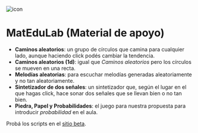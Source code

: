 ![icon](https://gitlab.com/matedulab/matedulab.gitlab.io/-/raw/master/public/assets/img/icon_64.png)

# MatEduLab (Material de apoyo)

- **Caminos aleatorios**: un grupo de círculos que camina para cualquier lado, aunque haciendo click podés
cambiar la tendencia.  
- **Caminos aleatorios (1d)**: igual que *Caminos aleatorios* pero los círculos se mueven en una recta.  
- **Melodías aleatorias**: para escuchar melodías generadas aleatoriamente y no tan aleatoriamente.  
- **Sintetizador de dos señales**: un sintetizador que, según el lugar en el que hagas click, hace sonar
dos señales que se llevan bien o no tan bien.  
- **Piedra, Papel y Probabilidades**: el juego para nuestra propuesta para introducir *probabilidad* en el aula.  

Probá los scripts en el [sitio beta](https://rvalla.github.io/matedulab).
